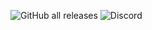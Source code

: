 ![GitHub all releases](https://img.shields.io/github/downloads/okok-popsmokee/kill-windows/total?color=g&label=Downloads&logo=Downloads&logoColor=blue)
<img alt="Discord" src="https://img.shields.io/discord/825064216058527794?color=blue&label=Discord">

